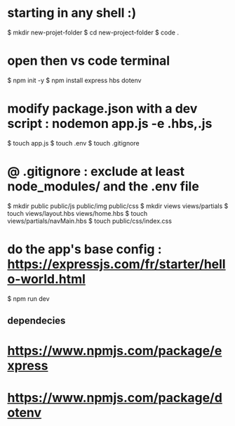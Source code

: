 # starting in any shell :)
$ mkdir new-projet-folder
$ cd new-project-folder
$ code .
# open then vs code terminal 
$ npm init -y
$ npm install express hbs dotenv
# modify package.json with a dev script : nodemon app.js -e .hbs,.js
$ touch app.js
$ touch .env
$ touch .gitignore
# @ .gitignore : exclude at least node_modules/ and the .env file
$ mkdir public public/js public/img public/css
$ mkdir views views/partials
$ touch views/layout.hbs views/home.hbs
$ touch views/partials/navMain.hbs
$ touch public/css/index.css
# do the app's base config : https://expressjs.com/fr/starter/hello-world.html
$ npm run dev

## dependecies 
# https://www.npmjs.com/package/express
# https://www.npmjs.com/package/dotenv